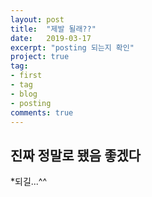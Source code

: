 ```yaml
---
layout: post
title:  "제발 될래??"
date:   2019-03-17
excerpt: "posting 되는지 확인"
project: true
tag:
- first 
- tag
- blog
- posting
comments: true
---
```


## 진짜 정말로 됐음 좋겠다
*되길...^^

[마크다운 및 홈피작성참고]:(https://digitaldrummerj.me/blogging-on-github-part-2-your-first-post/)
